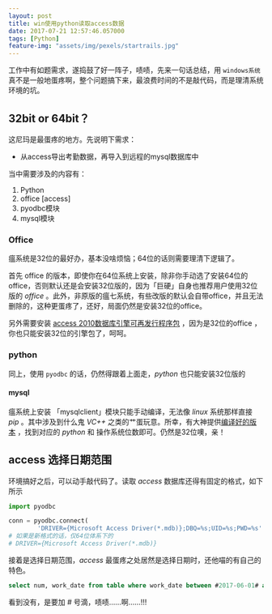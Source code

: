 ```yaml
---
layout: post
title: win使用python读取access数据
date: 2017-07-21 12:57:46.057000
tags: [Python]
feature-img: "assets/img/pexels/startrails.jpg"
---
```


工作中有如题需求，遂捣鼓了好一阵子，啧啧，先来一句话总结，用 `windows系统` 真不是一般地蛋疼啊，整个问题搞下来，最浪费时间的不是敲代码，而是理清系统环境的坑。

<!--more-->

## 32bit or 64bit？

这尼玛是最蛋疼的地方。先说明下需求：

- 从access导出考勤数据，再导入到远程的mysql数据库中

当中需要涉及的内容有：

1. Python
2. office [access]
3. pyodbc模块
4. mysql模块

### Office

瘟系统是32位的最好办，基本没啥烦恼；64位的话则需要理清下逻辑了。

首先 office 的版本，即使你在64位系统上安装，除非你手动选了安装64位的office，否则默认还是会安装32位版的，因为「巨硬」自身也推荐用户使用32位版的 *office* 。此外，非原版的瘟七系统，有些改版的默认会自带office，并且无法删除的，这种更蛋疼了，还好，局面仍然是安装32位的office。

另外需要安装 [access 2010数据库引擎可再发行程序包](https://www.microsoft.com/zh-cn/download/details.aspx?id=13255) ，因为是32位的office ，你也只能安装32位的引擎包了，呵呵。

### python

同上，使用 `pyodbc` 的话，仍然得跟着上面走，*python* 也只能安装32位版的

#### mysql

瘟系统上安装 「mysqlclient」模块只能手动编译，无法像 *linux* 系统那样直接 *pip* 。其中涉及到什么鬼 *VC++* 之类的艹蛋玩意。所幸，有大神提供[编译好的版本](http://www.lfd.uci.edu/~gohlke/pythonlibs/) ，找到对应的 *python* 和 操作系统位数即可。仍然是32位噢，亲！

## access 选择日期范围

环境搞好之后，可以动手敲代码了。读取 *access* 数据库还得有固定的格式，如下所示

```Python
import pyodbc

conn = pyodbc.connect(
        'DRIVER={Microsoft Access Driver(*.mdb)};DBQ=%s;UID=%s;PWD=%s' % (db, user, passwd)
# 如果是新格式的话，仅64位体系下的
# DRIVER={Microsoft Access Driver(*.mdb)}
```

接着是选择日期范围，*access* 最蛋疼之处居然是选择日期时，还他喵的有自己的特色。

```sql
select num, work_date from table where work_date between #2017-06-01# and #2017-06-12#;
```

看到没有，是要加 *#* 号滴，啧啧……啊……!!!